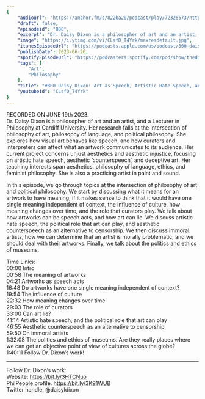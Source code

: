```yaml
---
{
	"audiourl": "https://anchor.fm/s/822ba20/podcast/play/72325673/https%3A%2F%2Fd3ctxlq1ktw2nl.cloudfront.net%2Fstaging%2F2023-5-19%2F285ade6c-ef69-32b0-753b-38fe0a33ec45.m4a",
	"draft": false,
	"episodeid": "800",
	"excerpt": "Dr. Daisy Dixon is a philosopher of art and an artist, and a Lecturer in Philosophy at Cardiff University. Her research falls at the intersection of philosophy of art, philosophy of language, and political philosophy. She explores how visual art behaves like speech, and how curators and interpreters can affect what an artwork communicates to its audience. Her current project concerns unjust aesthetics and aesthetic injustice, focusing on artistic hate speech, aesthetic ‘counterspeech’, and deceptive art. Her teaching interests span aesthetics, philosophy of language, ethics, and feminist philosophy. She is also a practicing artist in paint and sound.",
	"image": "https://i.ytimg.com/vi/CLsfD_T4Yrk/maxresdefault.jpg",
	"itunesEpisodeUrl": "https://podcasts.apple.com/us/podcast/800-daisy-dixon-art-as-speech-artistic-hate-speech/id1451347236?i=1000618394421&uo=4",
	"publishDate": 2023-06-26,
	"spotifyEpisodeUrl": "https://podcasters.spotify.com/pod/show/thedissenter/episodes/800-Daisy-Dixon-Art-as-Speech--Artistic-Hate-Speech--and-Immoral-Artists-e25tn39",
	"tags": [
		"Art",
		"Philosophy"
	],
	"title": "#800 Daisy Dixon: Art as Speech, Artistic Hate Speech, and Immoral Artists",
	"youtubeid": "CLsfD_T4Yrk"
}
---
```

RECORDED ON JUNE 19th 2023.  
Dr. Daisy Dixon is a philosopher of art and an artist, and a Lecturer in Philosophy at Cardiff University. Her research falls at the intersection of philosophy of art, philosophy of language, and political philosophy. She explores how visual art behaves like speech, and how curators and interpreters can affect what an artwork communicates to its audience. Her current project concerns unjust aesthetics and aesthetic injustice, focusing on artistic hate speech, aesthetic ‘counterspeech’, and deceptive art. Her teaching interests span aesthetics, philosophy of language, ethics, and feminist philosophy. She is also a practicing artist in paint and sound.

In this episode, we go through topics at the intersection of philosophy of art and political philosophy. We start by discussing what it means for an artwork to have meaning, if it makes sense to think that it would have one single meaning independent of context, the influence of culture, how meaning changes over time, and the role that curators play. We talk about how artworks can be speech acts, and how art can lie. We discuss artistic hate speech, the political role that art can play, and aesthetic counterspeech as an alternative to censorship. We then discuss immoral artists, how we can determine that an artist is morally problematic, and we should deal with their artworks. Finally, we talk about the politics and ethics of museums.

Time Links:  
<time>00:00</time> Intro  
<time>00:58</time> The meaning of artworks  
<time>04:21</time> Artworks as speech acts  
<time>16:48</time> Do artworks have one single meaning independent of context?  
<time>19:54</time> The influence of culture  
<time>22:32</time> How meaning changes over time  
<time>29:03</time> The role of curators  
<time>33:00</time> Can art lie?  
<time>41:14</time> Artistic hate speech, and the political role that art can play  
<time>46:55</time> Aesthetic counterspeech as an alternative to censorship  
<time>59:50</time> On immoral artists  
<time>1:32:08</time> The politics and ethics of museums. Are they really places where we can get an objective point of view of cultures across the globe?  
<time>1:40:11</time> Follow Dr. Dixon’s work!

---

Follow Dr. Dixon’s work:  
Website: https://bit.ly/3HTCNuo  
PhilPeople profile: https://bit.ly/3K91WUB  
Twitter handle: @daisyldixon
